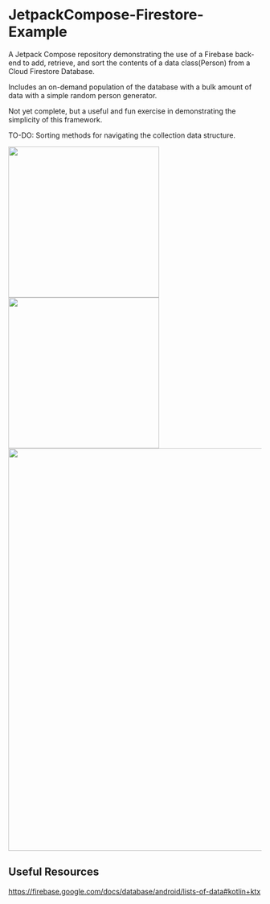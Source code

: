 # JetpackCompose-Firestore-Example
A Jetpack Compose repository demonstrating the use of a Firebase back-end to add, retrieve, and sort the contents of a data class(Person) from a Cloud Firestore Database. 

Includes an on-demand population of the database with a bulk amount of data with a simple random person generator.

Not yet complete, but a useful and fun exercise in demonstrating the simplicity of this framework.

TO-DO: Sorting methods for navigating the collection data structure.

<img src="https://user-images.githubusercontent.com/77797048/130904237-1d7ff483-c602-4f44-aee1-ddeb7be7789d.png" width="300">
<img src="https://user-images.githubusercontent.com/77797048/131152633-8c2ba812-0602-4982-bfb4-b18c73b70832.png" width="300">

<img src="https://user-images.githubusercontent.com/77797048/130904297-3951cd36-e508-4b03-bdbe-2d0984ae7cc8.png" width="800">





## Useful Resources
https://firebase.google.com/docs/database/android/lists-of-data#kotlin+ktx
